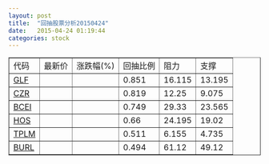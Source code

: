 ```yaml
---
layout: post
title:  "回抽股票分析20150424"
date:   2015-04-24 01:19:44
categories: stock
---
```

<script type="text/javascript">
var stockList = []
stockList.push('gb_glf');
stockList.push('gb_czr');
stockList.push('gb_bcei');
stockList.push('gb_hos');
stockList.push('gb_tplm');
stockList.push('gb_burl');
</script>
<table border="1">
 <tr>
 <td>代码</td>
 <td>最新价</td>
 <td>涨跌幅(%)</td>
 <td>回抽比例</td>
 <td>阻力</td>
 <td>支撑</td>
</tr>
  <tr id="glf">
  <td><a href="http://stock.finance.sina.com.cn/usstock/quotes/GLF.html" target="_blank">GLF</a></td><td></td><td></td><td>0.851</td><td>16.115</td><td>13.195</td></tr>
  <tr id="czr">
  <td><a href="http://stock.finance.sina.com.cn/usstock/quotes/CZR.html" target="_blank">CZR</a></td><td></td><td></td><td>0.819</td><td>12.25</td><td>9.075</td></tr>
  <tr id="bcei">
  <td><a href="http://stock.finance.sina.com.cn/usstock/quotes/BCEI.html" target="_blank">BCEI</a></td><td></td><td></td><td>0.749</td><td>29.33</td><td>23.565</td></tr>
  <tr id="hos">
  <td><a href="http://stock.finance.sina.com.cn/usstock/quotes/HOS.html" target="_blank">HOS</a></td><td></td><td></td><td>0.66</td><td>24.195</td><td>19.02</td></tr>
  <tr id="tplm">
  <td><a href="http://stock.finance.sina.com.cn/usstock/quotes/TPLM.html" target="_blank">TPLM</a></td><td></td><td></td><td>0.511</td><td>6.155</td><td>4.735</td></tr>
  <tr id="burl">
  <td><a href="http://stock.finance.sina.com.cn/usstock/quotes/BURL.html" target="_blank">BURL</a></td><td></td><td></td><td>0.494</td><td>61.12</td><td>49.12</td></tr>
</table>
